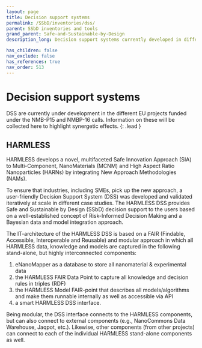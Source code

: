 ```yaml
---
layout: page
title: Decision support systems
permalink: /SSbD/inventories/dss/
parent: SSbD inventories and tools
grand_parent: Safe-and-Sustainable-by-Design
description_long: Decision support systems currently developed in different SbD projects (Harmless)

has_children: false
nav_exclude: false
has_references: true
nav_order: 513
---
```


# Decision support systems
DSS are currently under development in the different EU projects funded under the NMB-P15 and NMBP-16 calls. Information on these will be collected here to highlight synergetic effects. 
{: .lead }

## HARMLESS
HARMLESS develops a novel, multifaceted Safe Innovation Approach (SIA) to Multi-Component, NanoMaterials (MCNM) and High Aspect Ratio Nanoparticles (HARNs) by integrating New Approach Methodologies (NAMs).

To ensure that industries, including SMEs, pick up the new approach, a user-friendly Decision Support System (DSS) was developed and validated iteratively at scale in different case studies. The HARMLESS DSS provides Safe and Sustainable by Design (SSbD) decision support to the users based on a well-established concept of Risk-Informed Decision Making and a Bayesian data and model integration approach.

The IT-architecture of the HARMLESS DSS is based on a FAIR (Findable, Accessible, Interoperable and Reusable) and modular approach in which all HARMLESS data, knowledge and models are captured in the following stand-alone, but highly interconnected components:

1. eNanoMapper as a database to store all nanomaterial & experimental data
2. the HARMLESS FAIR Data Point to capture all knowledge and decision rules in triples (RDF)
3. the HARMLESS Model FAIR-point that describes all models/algorithms and make them runnable internally as well as accessible via API
4. a smart HARMLESS DSS interface.

Being modular, the DSS interface connects to the HARMLESS components, but can also connect to external components (e.g., NanoCommons Data Warehouse, Jaqpot, etc.). Likewise, other components (from other projects) can connect to each of the individual HARMLESS stand-alone components as well.
